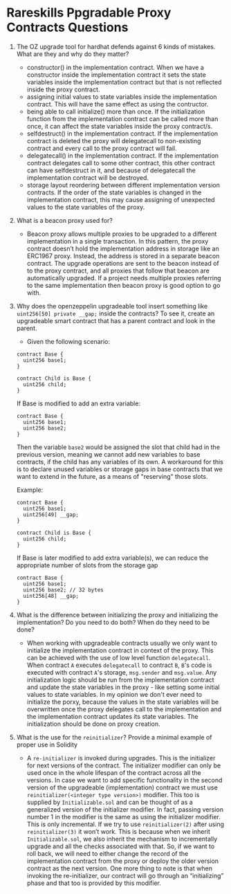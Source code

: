 # Rareskills Ppgradable Proxy Contracts Questions

1. The OZ upgrade tool for hardhat defends against 6 kinds of mistakes. What are they and why do they matter?
    - constructor() in the implementation contract. When we have a constructor inside the implementation contract it sets the state variables inside the implementation contract but that is not reflected inside the proxy contract.
    - assigning initial values to state variables inside the implementation contract. This will have the same effect as using the contructor.
    - being able to call initialize() more than once. If the initialization function from the implementation contract can be called more than once, it can affect the state variables inside the proxy contract/s.
    - selfdestruct() in the implementation contract. If the implementation contract is deleted the proxy will delegatecall to non-existing contract and every call to the proxy contract will fail.
    - delegatecall() in the implementation contract. If the implementation contract delegates call to some other contract, this other contract can have selfdestruct in it, and because of delegatecall the implementation contract will be destroyed.
    - storage layout reordering between different implementation version contracts. If the order of the state variables is changed in the implementation contract, this may cause assigning of unexpected values to the state variables of the proxy.

2. What is a beacon proxy used for?
    - Beacon proxy allows multiple proxies to be upgraded to a different implementation in a single transaction. In this pattern, the proxy contract doesn’t hold the implementation address in storage like an ERC1967 proxy. Instead, the address is stored in a separate beacon contract. The upgrade operations are sent to the beacon instead of to the proxy contract, and all proxies that follow that beacon are automatically upgraded. If a project needs multiple proxies referring to the same implementation then beacon proxy is good option to go with.

3. Why does the openzeppelin upgradeable tool insert something like ```uint256[50] private __gap;``` inside the contracts? To see it, create an upgradeable smart contract that has a parent contract and look in the parent.
    - Given the following scenario:
    
    ```
    contract Base {
      uint256 base1;
    }

    contract Child is Base {
      uint256 child;
    }

    ```
    If Base is modified to add an extra variable:

    ```
    contract Base {
      uint256 base1;
      uint256 base2;
    }
    ```
    Then the variable ```base2``` would be assigned the slot that child had in the previous version, meaning we cannot add new variables to base contracts, if the child has any variables of its own. A workaround for this is to declare unused variables or storage gaps in base contracts that we want to extend in the future, 
		as a means of "reserving" those slots.

    Example:

    ```
    contract Base {
      uint256 base1;
      uint256[49] __gap;
    }

    contract Child is Base {
      uint256 child;
    }
    ```

    If Base is later modified to add extra variable(s), we can reduce the appropriate number of slots from the storage gap

    ```
    contract Base {
      uint256 base1;
      uint256 base2; // 32 bytes
      uint256[48] __gap;
    }
    ```

4. What is the difference between initializing the proxy and initializing the implementation? Do you need to do both? When do they need to be done?
    - When working with upgradeable contracts usually we only want to initialize the implementation contract in context of the proxy. This can be achieved with the use of low level function ```delegatecall```. When contract ```A``` executes ```delegatecall``` to contract ```B```, ```B```'s code is executed with contract ```A```'s storage, ```msg.sender``` and ```msg.value```. Any initialization logic should be run from the implementation contract and update the state variables in the proxy - like setting some initial values to state variables. In my opinion we don't ever need to initialize the porxy, because the values in the state variables will be overwritten once the proxy delegates call to the implementation and the implementation contract updates its state variables. The initialization should be done on proxy creation.

5. What is the use for the ```reinitializer```? Provide a minimal example of proper use in Solidity
    - A ```re-initializer``` is invoked during upgrades. This is the initializer for next versions of the contract. The initializer modifier can only be used once in the whole lifespan of the contract across all the versions. In case we want to add specific functionality in the second version of the upgradeable (implementation) contract we must use ```reinitializer(<integer type version>)``` modifier. This too is supplied by ```Initializable.sol``` and can be thought of as a generalized version of the initializer modifier. In fact, passing version number 1 in the modifier is the same as using the initializer modifier. This is only incremental. If we try to use ```reinitializer(2)``` after using ```reinitializer(3)``` it won’t work. This is because when we inherit ```Initializable.sol```, we also inherit the mechanism to incrementally upgrade and all the checks associated with that. So, if we want to roll back, we will need to either change the record of the implementation contract from the proxy or deploy the older version contract as the next version. One more thing to note is that when invoking the re-initializer, our contract will go through an “initializing” phase and that too is provided by this modifier.